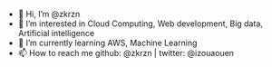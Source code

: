 - 👋 Hi, I’m @zkrzn
- 👀 I’m interested in Cloud Computing, Web development, Big data, Artificial intelligence
- 🌱 I’m currently learning AWS, Machine Learning
- 📫 How to reach me github: @zkrzn  | twitter: @izouaouen 

<!---
zkrzn/zkrzn is a ✨ special ✨ repository because its `README.md` (this file) appears on your GitHub profile.
You can click the Preview link to take a look at your changes.
--->
